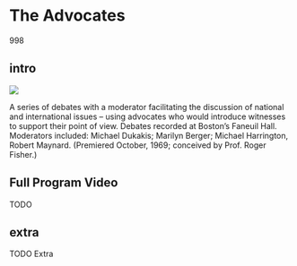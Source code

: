 # The Advocates

998

## intro

<img src='https://s3.amazonaws.com/openvault.wgbh.org/collections/advocates/advocates-400x225.jpg' class='pull-left'/>

A series of debates with a moderator facilitating the discussion of national 
and international issues – using advocates who would introduce witnesses to 
support their point of view. Debates recorded at Boston’s Faneuil Hall. 
Moderators included: Michael Dukakis; Marilyn Berger; Michael Harrington, 
Robert Maynard. (Premiered October, 1969; conceived by Prof. Roger Fisher.)

## Full Program Video

TODO


## extra

TODO Extra